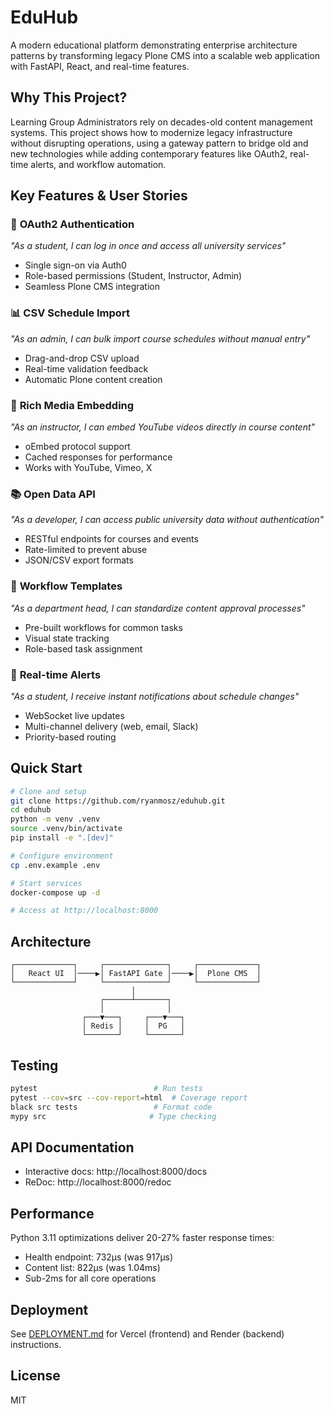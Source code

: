 # EduHub

A modern educational platform demonstrating enterprise architecture patterns by transforming legacy Plone CMS into a scalable web application with FastAPI, React, and real-time features.

## Why This Project?

Learning Group Administrators rely on decades-old content management systems. This project shows how to modernize legacy infrastructure without disrupting operations, using a gateway pattern to bridge old and new technologies while adding contemporary features like OAuth2, real-time alerts, and workflow automation.

## Key Features & User Stories

### 🔐 **OAuth2 Authentication**
*"As a student, I can log in once and access all university services"*
- Single sign-on via Auth0
- Role-based permissions (Student, Instructor, Admin)
- Seamless Plone CMS integration

### 📊 **CSV Schedule Import**
*"As an admin, I can bulk import course schedules without manual entry"*
- Drag-and-drop CSV upload
- Real-time validation feedback
- Automatic Plone content creation

### 🎥 **Rich Media Embedding**
*"As an instructor, I can embed YouTube videos directly in course content"*
- oEmbed protocol support
- Cached responses for performance
- Works with YouTube, Vimeo, X

### 📚 **Open Data API**
*"As a developer, I can access public university data without authentication"*
- RESTful endpoints for courses and events
- Rate-limited to prevent abuse
- JSON/CSV export formats

### 🔄 **Workflow Templates**
*"As a department head, I can standardize content approval processes"*
- Pre-built workflows for common tasks
- Visual state tracking
- Role-based task assignment

### 🚨 **Real-time Alerts**
*"As a student, I receive instant notifications about schedule changes"*
- WebSocket live updates
- Multi-channel delivery (web, email, Slack)
- Priority-based routing

## Quick Start

```bash
# Clone and setup
git clone https://github.com/ryanmosz/eduhub.git
cd eduhub
python -m venv .venv
source .venv/bin/activate
pip install -e ".[dev]"

# Configure environment
cp .env.example .env

# Start services
docker-compose up -d

# Access at http://localhost:8000
```

## Architecture

```
┌─────────────┐     ┌──────────────┐     ┌─────────────┐
│   React UI  │────▶│ FastAPI Gate │────▶│  Plone CMS  │
└─────────────┘     └──────────────┘     └─────────────┘
                           │
                    ┌──────┴───────┐
                    │              │
                ┌───▼───┐     ┌───▼───┐
                │ Redis │     │  PG   │
                └───────┘     └───────┘
```

## Testing

```bash
pytest                          # Run tests
pytest --cov=src --cov-report=html  # Coverage report
black src tests                 # Format code
mypy src                       # Type checking
```

## API Documentation

- Interactive docs: http://localhost:8000/docs
- ReDoc: http://localhost:8000/redoc

## Performance

Python 3.11 optimizations deliver 20-27% faster response times:
- Health endpoint: 732μs (was 917μs)
- Content list: 822μs (was 1.04ms)
- Sub-2ms for all core operations

## Deployment

See [DEPLOYMENT.md](DEPLOYMENT.md) for Vercel (frontend) and Render (backend) instructions.

## License

MIT

